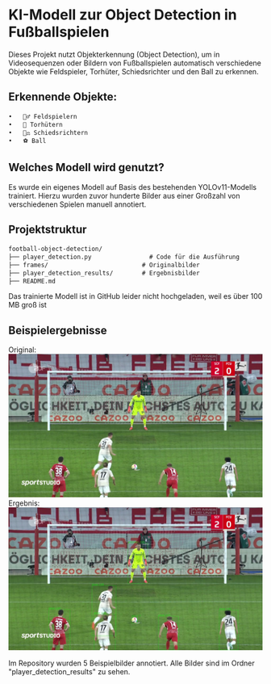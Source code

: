 # KI-Modell zur Object Detection in Fußballspielen
Dieses Projekt nutzt Objekterkennung (Object Detection), um in Videosequenzen oder Bildern von Fußballspielen automatisch verschiedene Objekte wie Feldspieler, Torhüter, Schiedsrichter und den Ball zu erkennen.

## Erkennende Objekte:
	•	🧍‍♂️ Feldspielern
	•	🧤 Torhütern
	•	🧑‍⚖️ Schiedsrichtern
	•	⚽ Ball


## Welches Modell wird genutzt?
Es wurde ein eigenes Modell auf Basis des bestehenden YOLOv11-Modells trainiert.
Hierzu wurden zuvor hunderte Bilder aus einer Großzahl von verschiedenen Spielen manuell annotiert.


## Projektstruktur
```text
football-object-detection/
├── player_detection.py                # Code für die Ausführung
├── frames/                          # Originalbilder
├── player_detection_results/        # Ergebnisbilder
├── README.md
```

Das trainierte Modell ist in GitHub leider nicht hochgeladen, weil es über 100 MB groß ist


## Beispielergebnisse
Original:
![Beispielergebnis](frames/Szene2.jpg)
Ergebnis:
![Beispielergebnis](player_detection_results/Szene2.jpg)

Im Repository wurden 5 Beispielbilder annotiert. Alle Bilder sind im Ordner "player_detection_results" zu sehen.
